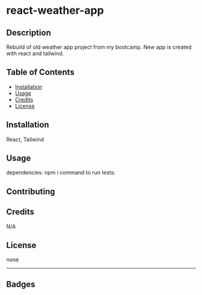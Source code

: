 # react-weather-app

## Description

Rebuild of old weather app project from my bootcamp. New app is created with react and tailwind.

## Table of Contents

- [Installation](#installation)
- [Usage](#usage)
- [Credits](#credits)
- [License](#license)

## Installation

React, Tailwind

## Usage

dependencies: npm i
command to run tests:

## Contributing

## Credits

N/A

## License

none

---

## Badges
